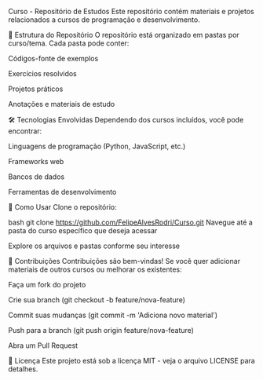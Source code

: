 Curso - Repositório de Estudos
Este repositório contém materiais e projetos relacionados a cursos de programação e desenvolvimento.

📂 Estrutura do Repositório
O repositório está organizado em pastas por curso/tema. Cada pasta pode conter:

Códigos-fonte de exemplos

Exercícios resolvidos

Projetos práticos

Anotações e materiais de estudo

🛠 Tecnologias Envolvidas
Dependendo dos cursos incluídos, você pode encontrar:

Linguagens de programação (Python, JavaScript, etc.)

Frameworks web

Bancos de dados

Ferramentas de desenvolvimento

📝 Como Usar
Clone o repositório:

bash
git clone https://github.com/FelipeAlvesRodri/Curso.git
Navegue até a pasta do curso específico que deseja acessar

Explore os arquivos e pastas conforme seu interesse

🤝 Contribuições
Contribuições são bem-vindas! Se você quer adicionar materiais de outros cursos ou melhorar os existentes:

Faça um fork do projeto

Crie sua branch (git checkout -b feature/nova-feature)

Commit suas mudanças (git commit -m 'Adiciona novo material')

Push para a branch (git push origin feature/nova-feature)

Abra um Pull Request

📜 Licença
Este projeto está sob a licença MIT - veja o arquivo LICENSE para detalhes.
